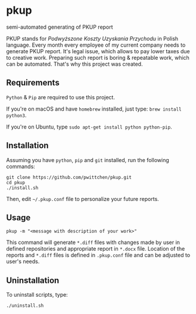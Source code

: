 pkup
====
semi-automated generating of PKUP report

PKUP stands for *Podwyższone Koszty Uzyskania Przychodu* in Polish language. Every month every employee of my current company needs to generate PKUP report. It's legal issue, which allows to pay lower taxes due to creative work. Preparing such report is boring & repeatable work, which can be automated. That's why this project was created.

Requirements
------------
`Python` & `Pip` are required to use this project.

If you're on macOS and have `homebrew` installed, just type: `brew install python3`.

If you're on Ubuntu, type `sudo apt-get install python python-pip`.

Installation
------------

Assuming you have `python`, `pip` and `git` installed, run the following commands:

```shell
git clone https://github.com/pwittchen/pkup.git
cd pkup
./install.sh
```

Then, edit `~/.pkup.conf` file to personalize your future reports.

Usage
-----

```shell
pkup -m "<message with description of your work>"
```

This command will generate `*.diff` files with changes made by user in defined repositories and appropriate report in `*.docx` file. Location of the reports and `*.diff` files is defined in `.pkup.conf` file and can be adjusted to user's needs.

Uninstallation
--------------

To uninstall scripts, type:

```shell
./uninstall.sh
```
